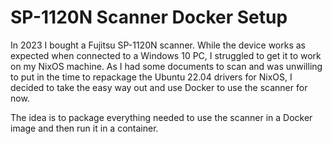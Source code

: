 SP-1120N Scanner Docker Setup
=============================

In 2023 I bought a Fujitsu SP-1120N scanner. While the device works as expected when connected to a Windows 10 PC, I
struggled to get it to work on my NixOS machine.
As I had some documents to scan and was unwilling to put in the time to repackage the Ubuntu 22.04 drivers for NixOS, I
decided to take the easy way out and use Docker to use the scanner for now.

The idea is to package everything needed to use the scanner in a Docker image and then run it in a container.
